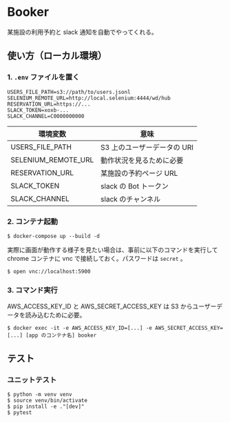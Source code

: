 # Booker

某施設の利用予約と slack 通知を自動でやってくれる。

## 使い方（ローカル環境）

### 1. `.env` ファイルを置く
```
USERS_FILE_PATH=s3://path/to/users.jsonl
SELENIUM_REMOTE_URL=http://local.selenium:4444/wd/hub
RESERVATION_URL=https://...
SLACK_TOKEN=xoxb-...
SLACK_CHANNEL=C0000000000
```
| 環境変数 | 意味 |
| --- | --- |
| USERS_FILE_PATH | S3 上のユーザーデータの URI |
| SELENIUM_REMOTE_URL | 動作状況を見るために必要 |
| RESERVATION_URL | 某施設の予約ページ URL |
| SLACK_TOKEN | slack の Bot トークン |
| SLACK_CHANNEL | slack のチャンネル |

### 2. コンテナ起動
```
$ docker-compose up --build -d
```

実際に画面が動作する様子を見たい場合は、事前に以下のコマンドを実行して chrome コンテナに vnc で接続しておく。パスワードは `secret` 。

```
$ open vnc://localhost:5900
```

### 3. コマンド実行
AWS_ACCESS_KEY_ID と AWS_SECRET_ACCESS_KEY は S3 からユーザーデータを読み込むために必要。

```
$ docker exec -it -e AWS_ACCESS_KEY_ID=[...] -e AWS_SECRET_ACCESS_KEY=[...] [app のコンテナ名] booker
```


## テスト

### ユニットテスト
```
$ python -m venv venv
$ source venv/bin/activate
$ pip install -e ."[dev]"
$ pytest
```

